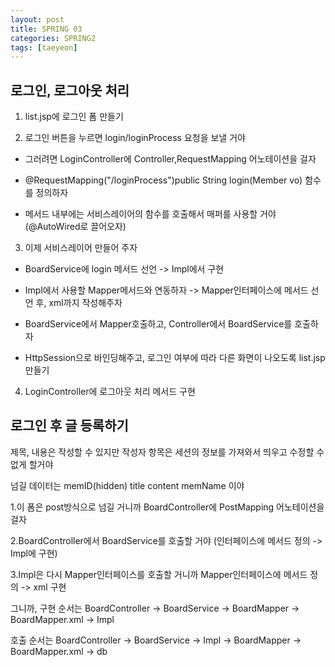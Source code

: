 ```yaml
---
layout: post
title: SPRING 03
categories: SPRING2
tags: [taeyeon]
---
```


## 로그인, 로그아웃 처리

1. list.jsp에 로그인 폼 만들기

2. 로그인 버튼을 누르면 login/loginProcess 요청을 보낼 거야

- 그러려면 LoginController에 Controller,RequestMapping 어노테이션을 걸자

- @RequestMapping("/loginProcess")public String login(Member vo) 함수를 정의하자

- 메서드 내부에는 서비스레이어의 함수를 호출해서 매퍼를 사용할 거야 (@AutoWired로 끌어오자)

3. 이제 서비스레이어 만들어 주자

- BoardService에 login 메서드 선언 -> Impl에서 구현

- Impl에서 사용할 Mapper메서드와 연동하자 -> Mapper인터페이스에 메서드 선언 후, xml까지 작성해주자

- BoardService에서 Mapper호출하고, Controller에서 BoardService를 호출하자

- HttpSession으로 바인딩해주고, 로그인 여부에 따라 다른 화면이 나오도록 list.jsp 만들기

4. LoginController에 로그아웃 처리 메서드 구현


## 로그인 후 글 등록하기

제목, 내용은 작성할 수 있지만 작성자 항목은 세션의 정보를 가져와서 띄우고 수정할 수 없게 할거야

넘길 데이터는 memID(hidden) title content memName 이야

1.이 폼은 post방식으로 넘길 거니까 BoardController에 PostMapping 어노테이션을 걸자

2.BoardController에서 BoardService를 호출할 거야 (인터페이스에 메서드 정의 -> Impl에 구현)

3.Impl은 다시 Mapper인터페이스를 호출할 거니까 Mapper인터페이스에 메서드 정의 -> xml 구현

그니까, 구현 순서는 BoardController -> BoardService -> BoardMapper -> BoardMapper.xml -> Impl

호출 순서는 BoardController -> BoardService -> Impl -> BoardMapper -> BoardMapper.xml -> db




























